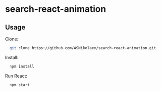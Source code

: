 # search-react-animation

Usage
-----

Clone:

```bash
  git clone https://github.com/ASNikolaev/search-react-animation.git
```

Install:

```bash
  npm install
```

Run React:

```bash
  npm start
```
